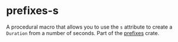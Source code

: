 # prefixes-s

A procedural macro that allows you to use the `s` attribute to create a `Duration` from a number of seconds.
Part of the [prefixes](https://crates.io/crates/prefixes) crate.

